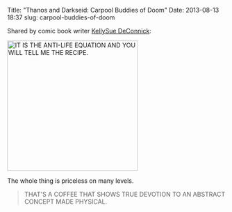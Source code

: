 Title: "Thanos and Darkseid: Carpool Buddies of Doom"
Date: 2013-08-13 18:37
slug: carpool-buddies-of-doom

Shared by comic book writer [KellySue DeConnick](http://kellysue.tumblr.com/post/58166187121):

<a href="http://kellysue.tumblr.com/post/58166187121"><img alt="IT IS THE ANTI-LIFE EQUATION AND YOU WILL TELL ME THE RECIPE." src="http://f.cl.ly/items/2H3E2g1l2s0s0Y3j440V/Digital%20Baubles.png" width="300"></a>

The whole thing is priceless on many levels.

> THAT'S A COFFEE THAT SHOWS TRUE DEVOTION TO AN ABSTRACT CONCEPT MADE PHYSICAL.